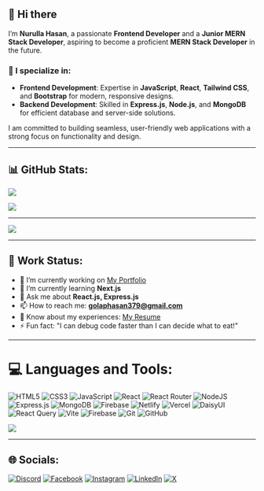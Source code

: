 ## 🌟 Hi there

I’m **Nurulla Hasan**, a passionate **Frontend Developer** and a **Junior MERN Stack Developer**, aspiring to become a proficient **MERN Stack Developer** in the future.

### 💼 I specialize in:
- **Frontend Development**: Expertise in **JavaScript**, **React**, **Tailwind CSS**, and **Bootstrap** for modern, responsive designs.
- **Backend Development**: Skilled in **Express.js**, **Node.js**, and **MongoDB** for efficient database and server-side solutions.

I am committed to building seamless, user-friendly web applications with a strong focus on functionality and design.

---

## 📊 GitHub Stats:

![](https://github-readme-stats.vercel.app/api?username=Golap12&theme=tokyonight&hide_border=false&include_all_commits=false&count_private=false)

![](https://github-readme-streak-stats.herokuapp.com/?user=Golap12&theme=tokyonight&hide_border=false)

---

[![](https://visitcount.itsvg.in/api?id=Golap12&icon=0&color=0)](https://visitcount.itsvg.in)

---

## 🚀 Work Status:
- 🔭 I’m currently working on [My Portfolio](https://github.com/Golap12/portfolio)
- 🌱 I’m currently learning **Next.js**
- 💬 Ask me about **React.js, Express.js**
- 📫 How to reach me: **golaphasan379@gmail.com**
- 📄 Know about my experiences: [My Resume](https://drive.google.com/file/d/1EM4ctU3ALqVm4H7VF9CQBiHsZi0qWCKc-F9uE0Gp6vg/view)
- ⚡ Fun fact: "I can debug code faster than I can decide what to eat!"

---

# 💻 Languages and Tools:
![HTML5](https://img.shields.io/badge/html5-%23E34F26.svg?style=for-the-badge&logo=html5&logoColor=white) ![CSS3](https://img.shields.io/badge/css3-%231572B6.svg?style=for-the-badge&logo=css3&logoColor=white) ![JavaScript](https://img.shields.io/badge/javascript-%23323330.svg?style=for-the-badge&logo=javascript&logoColor=%23F7DF1E) ![React](https://img.shields.io/badge/react-%2320232a.svg?style=for-the-badge&logo=react&logoColor=%2361DAFB) ![React Router](https://img.shields.io/badge/React_Router-CA4245?style=for-the-badge&logo=react-router&logoColor=white) ![NodeJS](https://img.shields.io/badge/node.js-6DA55F?style=for-the-badge&logo=node.js&logoColor=white) ![Express.js](https://img.shields.io/badge/express.js-%23404d59.svg?style=for-the-badge&logo=express&logoColor=%2361DAFB) ![MongoDB](https://img.shields.io/badge/MongoDB-%234ea94b.svg?style=for-the-badge&logo=mongodb&logoColor=white) ![Firebase](https://img.shields.io/badge/firebase-%23039BE5.svg?style=for-the-badge&logo=firebase) ![Netlify](https://img.shields.io/badge/netlify-%23000000.svg?style=for-the-badge&logo=netlify&logoColor=#00C7B7) ![Vercel](https://img.shields.io/badge/vercel-%23000000.svg?style=for-the-badge&logo=vercel&logoColor=white) ![DaisyUI](https://img.shields.io/badge/daisyui-5A0EF8?style=for-the-badge&logo=daisyui&logoColor=white) ![React Query](https://img.shields.io/badge/-React%20Query-FF4154?style=for-the-badge&logo=react%20query&logoColor=white) ![Vite](https://img.shields.io/badge/vite-%23646CFF.svg?style=for-the-badge&logo=vite&logoColor=white) ![Firebase](https://img.shields.io/badge/firebase-a08021?style=for-the-badge&logo=firebase&logoColor=ffcd34) ![Git](https://img.shields.io/badge/git-%23F05033.svg?style=for-the-badge&logo=git&logoColor=white) ![GitHub](https://img.shields.io/badge/github-%23121011.svg?style=for-the-badge&logo=github&logoColor=white)

![](https://github-readme-stats.vercel.app/api/top-langs/?username=Golap12&theme=tokyonight&hide_border=false&include_all_commits=false&count_private=false&layout=compact)

---

## 🌐 Socials:
[![Discord](https://img.shields.io/badge/Discord-%237289DA.svg?logo=discord&logoColor=white)](https://discord.gg/Golap12) [![Facebook](https://img.shields.io/badge/Facebook-%231877F2.svg?logo=Facebook&logoColor=white)](https://facebook.com/Golap12) [![Instagram](https://img.shields.io/badge/Instagram-%23E4405F.svg?logo=Instagram&logoColor=white)](https://instagram.com/Golap12) [![LinkedIn](https://img.shields.io/badge/LinkedIn-%230077B5.svg?logo=linkedin&logoColor=white)](https://linkedin.com/in/Golap12) [![X](https://img.shields.io/badge/X-black.svg?logo=X&logoColor=white)](https://x.com/Golap12)

